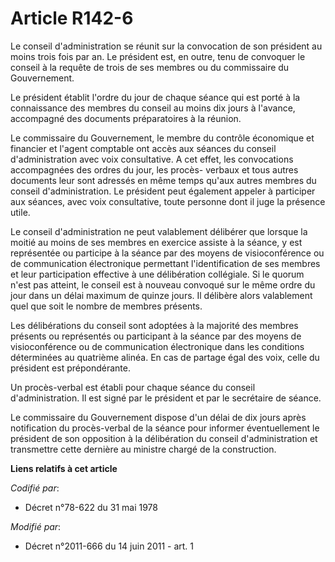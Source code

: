 # Article R142-6

Le conseil d'administration se réunit sur la convocation de son président au moins trois fois par an. Le président est, en
outre, tenu de convoquer le conseil à la requête de trois de ses membres ou du commissaire du Gouvernement. 

Le président établit l'ordre du jour de chaque séance qui est porté à la connaissance des membres du conseil au moins dix
jours à l'avance, accompagné des documents préparatoires à la réunion. 

Le commissaire du Gouvernement, le membre du contrôle économique et financier et l'agent comptable ont accès aux séances du
conseil d'administration avec voix consultative. A cet effet, les convocations accompagnées des ordres du jour, les procès-
verbaux et tous autres documents leur sont adressés en même temps qu'aux autres membres du conseil d'administration. Le
président peut également appeler à participer aux séances, avec voix consultative, toute personne dont il juge la présence
utile. 

Le conseil d'administration ne peut valablement délibérer que lorsque la moitié au moins de ses membres en exercice assiste à
la séance, y est représentée ou participe à la séance par des moyens de visioconférence ou de communication électronique
permettant l'identification de ses membres et leur participation effective à une délibération collégiale. Si le quorum n'est
pas atteint, le conseil est à nouveau convoqué sur le même ordre du jour dans un délai maximum de quinze jours. Il délibère
alors valablement quel que soit le nombre de membres présents. 

Les délibérations du conseil sont adoptées à la majorité des membres présents ou représentés ou participant à la séance par
des moyens de visioconférence ou de communication électronique dans les conditions déterminées au quatrième alinéa. En cas de
partage égal des voix, celle du président est prépondérante. 

Un procès-verbal est établi pour chaque séance du conseil d'administration. Il est signé par le président et par le
secrétaire de séance. 

Le commissaire du Gouvernement dispose d'un délai de dix jours après notification du procès-verbal de la séance pour informer
éventuellement le président de son opposition à la délibération du conseil d'administration et transmettre cette dernière au
ministre chargé de la construction.

**Liens relatifs à cet article**

_Codifié par_:

  - Décret n°78-622 du 31 mai 1978

_Modifié par_:

  - Décret n°2011-666 du 14 juin 2011 - art. 1
